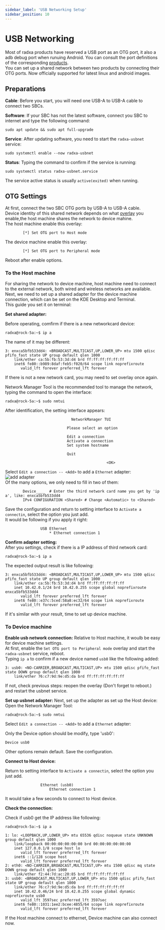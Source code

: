 ```yaml
---
sidebar_label: 'USB Networking Setup'
sidebar_position: 10
---
```


# USB Networking

Most of radxa products have reserved a USB port as an OTG port, it also a adb debug port when runuing Android. You can consult the port definitions of the corresponding [products](https://radxa.com/product).  
You can set up a shared network between two products by connecting their OTG ports. Now officially supported for latest linux and android images.  

## Preparations

**Cable**: Before you start, you will need one USB-A to USB-A cable to connect two SBCs.  

**Software**: If your SBC has not the latest software, connect you SBC to internet and type the following command:  
```
sudo apt update && sudo apt full-upgrade
```

**Service**: After updating software, you need to start the `radxa-usbnet` service:
```
sudo systemctl enable --now radxa-usbnet
```
**Status**: Typing the command to confirm if the service is running:
```
sudo systemctl status radxa-usbnet.service
```
The service active status is usually `active(exited)` when running.  

## OTG Settings

At first, connect the two SBC OTG ports by USB-A to USB-A cable.  
Device identity of this shared network depends on what [overlay](../configuration/devicetree) you enable,the host machine shares the network to device mahine.  
The host machine enable this overlay:  
```
		[*] Set OTG port to Host mode 
```
The device machine enable this overlay:
```
		[*] Set OTG port to Peripheral mode 
```
Reboot after enable options.  

### To the Host machine

For sharing the network to device machine, host machine need to connect to the external network, both wired and wireless networks are available.  
Next, we need to set up a shared adapter for the device machine connection, which can be set on the KDE Desktop and Terminal.  
This guide you set it on terminal:

**Set shared adapter:**  

Before operating, comfirm if there is a new networkcard device: 
```
radxa@rock-5a:~$ ip a
```
The name of it may be different:
```
3: enxca5bfb533dd4: <BROADCAST,MULTICAST,UP,LOWER_UP> mtu 1500 qdisc pfifo_fast state UP group default qlen 1000
    link/ether ca:5b:fb:53:3d:d4 brd ff:ff:ff:ff:ff:ff
    inet6 fe80::b989:8daf:feb5:f020/64 scope link noprefixroute
       valid_lft forever preferred_lft forever
```
If there is not a new network card, you may need to set overlay once again.  

Network Manager Tool is the recommended tool to manage the network, typing the command to open the interface:
```
radxa@rock-5a:~$ sudo nmtui
```
After identification, the setting interface appears:
```
                              NetworkManager TUI 
                                                   
                            Please select an option
                                                   
                            Edit a connection      
                            Activate a connection  
                            Set system hostname    
                                                   
                            Quit                   
                                                   
                                              <OK> 
```
Select `Edit a connection -- <Add>` to add a `Ethernet` adapter: 
![add adapter](/img/configuration/add_adapter.webp)  
Of the many options, we only need to fill in two of them:
```
        Device____  # Enter the third network card name you get by 'ip a', like: enxca5bfb533dd4
        IPv4 CONFIGURATION <Shared> # Change <Automatic> to <Shared> 
```
Save the configuration and return to setting interface to `Activate a connectin`, select the option you just add.  
It would be following if you apply it right:  
```
                USB Ethernet                       
                    * Ethernet connection 1
```
**Confirm adapter setting:**  
After you settings, check if there is a IP address of third network card:
```
radxa@rock-5a:~$ ip a
```
The expected output result is like following:
```
3: enxca5bfb533dd4: <BROADCAST,MULTICAST,UP,LOWER_UP> mtu 1500 qdisc pfifo_fast state UP group default qlen 1000
    link/ether ca:5b:fb:53:3d:d4 brd ff:ff:ff:ff:ff:ff
    inet 10.42.0.1/24 brd 10.42.0.255 scope global noprefixroute enxca5bfb533dd4
       valid_lft forever preferred_lft forever
    inet6 fe80::e37c:5ced:58a8:ec32/64 scope link noprefixroute
       valid_lft forever preferred_lft forever

```

If it's similar with your result, time to set up device machine.

### To Device machine

**Enable usb network connection:**
Relative to Host machine, it woulb be easy for device machine settings.  
At first, enable the `Set OTG port to Peripheral mode` overlay and start the `radxa-usbnet` service, reboot.  
Typing `ip a` to confirm if a new device named `usb0` like the following added: 
```
3: usb0: <NO-CARRIER,BROADCAST,MULTICAST,UP> mtu 1500 qdisc pfifo_fast state DOWN group default qlen 1000
    link/ether 76:c7:9d:9e:d5:da brd ff:ff:ff:ff:ff:ff
```
If not, check previous steps: reopen the overlay (Don't forget to reboot.) and restart the usbnet service.  

**Set up usbnet adapter:**
Next, set up the adapter as set up the Host device:  
Open the Network Manager Tool: 
```
radxa@rock-5a:~$ sudo nmtui
```

Select `Edit a connection -- <Add>` to add a `Ethernet` adapter: 

Only the Device option should be modify, type 'usb0':
```
Device usb0
```
Other options remain default. Save the configuration.  

**Connect to Host device:**

Return to setting interface to `Activate a connectin`, select the option you just add.
```
                Ethernet (usb0)                       
                    Ethernet connection 1
```
It would take a few seconds to connect to Host device.  

**Check the connection:**

Check if usb0 get the IP address like following:
```
radxa@rock-5a:~$ ip a

1: lo: <LOOPBACK,UP,LOWER_UP> mtu 65536 qdisc noqueue state UNKNOWN group default qlen 1000
    link/loopback 00:00:00:00:00:00 brd 00:00:00:00:00:00
    inet 127.0.0.1/8 scope host lo
       valid_lft forever preferred_lft forever
    inet6 ::1/128 scope host
       valid_lft forever preferred_lft forever
2: eth0: <NO-CARRIER,BROADCAST,MULTICAST,UP> mtu 1500 qdisc mq state DOWN group default qlen 1000
    link/ether f2:44:7d:ac:20:85 brd ff:ff:ff:ff:ff:ff
3: usb0: <BROADCAST,MULTICAST,UP,LOWER_UP> mtu 1500 qdisc pfifo_fast state UP group default qlen 1000
    link/ether 76:c7:9d:9e:d5:da brd ff:ff:ff:ff:ff:ff
    inet 10.42.0.46/24 brd 10.42.0.255 scope global dynamic noprefixroute usb0
       valid_lft 3597sec preferred_lft 3597sec
    inet6 fe80::1031:1ee2:bcee:4855/64 scope link noprefixroute
       valid_lft forever preferred_lft forever
```
If the Host machine connect to ethernet, Device machine can also connect now.  